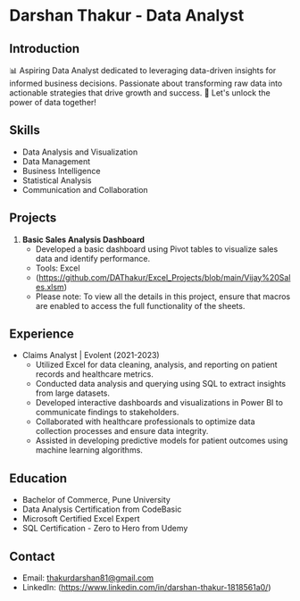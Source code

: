 # Darshan Thakur - Data Analyst

## Introduction
📊 Aspiring Data Analyst dedicated to leveraging data-driven insights for informed business decisions. Passionate about transforming raw data into actionable strategies that drive growth and success. 💼 Let's unlock the power of data together!

## Skills
- Data Analysis and Visualization
- Data Management
- Business Intelligence
- Statistical Analysis
- Communication and Collaboration

## Projects
1. **Basic Sales Analysis Dashboard**
   - Developed a basic dashboard using Pivot tables to visualize sales data and identify performance.
   - Tools: Excel
   - (https://github.com/DAThakur/Excel_Projects/blob/main/Vijay%20Sales.xlsm)
   - Please note: To view all the details in this project, ensure that macros are enabled to access the full functionality of the sheets.

## Experience
- Claims Analyst | Evolent (2021-2023)
    - Utilized Excel for data cleaning, analysis, and reporting on patient records and healthcare metrics.
    - Conducted data analysis and querying using SQL to extract insights from large datasets.
    - Developed interactive dashboards and visualizations in Power BI to communicate findings to stakeholders.
    - Collaborated with healthcare professionals to optimize data collection processes and ensure data integrity.
    - Assisted in developing predictive models for patient outcomes using machine learning algorithms.
## Education
- Bachelor of Commerce, Pune University
- Data Analysis Certification from CodeBasic
- Microsoft Certified Excel Expert
- SQL Certification - Zero to Hero from Udemy

## Contact
- Email: thakurdarshan81@gmail.com
- LinkedIn: (https://www.linkedin.com/in/darshan-thakur-1818561a0/)
